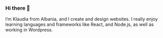 ### Hi there 👋

I’m Klaudia from Albania, and I create and design websites. I really enjoy learning languages and frameworks like React, and Node.js,  as well as working in Wordpress.

